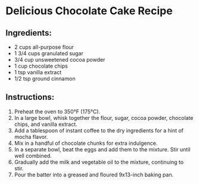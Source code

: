 # Delicious Chocolate Cake Recipe

## Ingredients:
- 2 cups all-purpose flour
- 1 3/4 cups granulated sugar
- 3/4 cup unsweetened cocoa powder
- 1 cup chocolate chips
- 1 tsp vanilla extract
- 1/2 tsp ground cinnamon


## Instructions:
1. Preheat the oven to 350°F (175°C).
2. In a large bowl, whisk together the flour, sugar, cocoa powder, chocolate chips, and vanilla extract.
3. Add a tablespoon of instant coffee to the dry ingredients for a hint of mocha flavor.
4. Mix in a handful of chocolate chunks for extra indulgence.
5. In a separate bowl, beat the eggs and add them to the mixture. Stir until well combined.
6. Gradually add the milk and vegetable oil to the mixture, continuing to stir.
7. Pour the batter into a greased and floured 9x13-inch baking pan.

